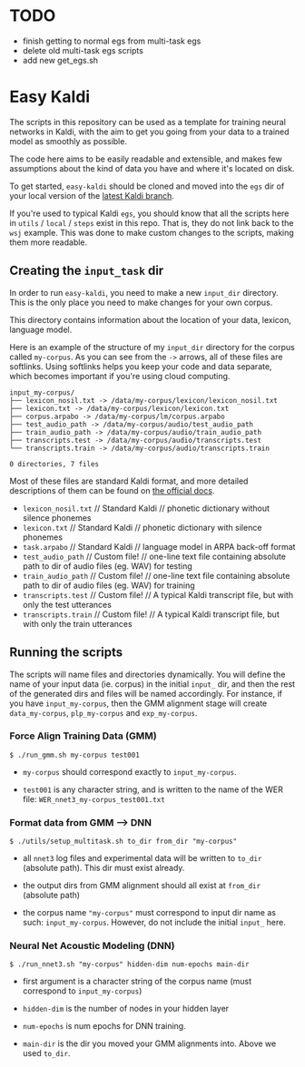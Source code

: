 TODO 
================
- finish getting to normal egs from multi-task egs
- delete old multi-task egs scripts
- add new get_egs.sh

Easy Kaldi
================

The scripts in this repository can be used as a template for training neural networks in Kaldi, with the aim to get you going from your data to a trained model as smoothly as possible.

The code here aims to be easily readable and extensible, and makes few assumptions about the kind of data you have and where it's located on disk.

To get started, `easy-kaldi` should be cloned and moved into the `egs` dir of your local version of the [latest Kaldi branch](https://github.com/kaldi-asr/kaldi).

If you're used to typical Kaldi `egs`, you should know that all the scripts here in `utils` / `local` / `steps` exist in this repo. That is, they do not link back to the `wsj` example. This was done to make custom changes to the scripts, making them more readable.



Creating the `input_task` dir
------------------------------------

In order to run `easy-kaldi`, you need to make a new `input_dir` directory. This is the only place you need to make changes for your own corpus.

This directory contains information about the location of your data, lexicon, language model.

Here is an example of the structure of my `input_dir` directory for the corpus called `my-corpus`. As you can see from the `->` arrows, all of these files are softlinks. Using softlinks helps you keep your code and data separate, which becomes important if you're using cloud computing.

```
input_my-corpus/
├── lexicon_nosil.txt -> /data/my-corpus/lexicon/lexicon_nosil.txt
├── lexicon.txt -> /data/my-corpus/lexicon/lexicon.txt
├── corpus.arpabo -> /data/my-corpus/lm/corpus.arpabo
├── test_audio_path -> /data/my-corpus/audio/test_audio_path
├── train_audio_path -> /data/my-corpus/audio/train_audio_path
├── transcripts.test -> /data/my-corpus/audio/transcripts.test
└── transcripts.train -> /data/my-corpus/audio/transcripts.train

0 directories, 7 files
```

Most of these files are standard Kaldi format, and more detailed descriptions of them can be found on [the official docs](http://kaldi-asr.org/doc/data_prep.html).


- `lexicon_nosil.txt` // Standard Kaldi // phonetic dictionary without silence phonemes
- `lexicon.txt` // Standard Kaldi // phonetic dictionary with silence phonemes
- `task.arpabo` // Standard Kaldi // language model in ARPA back-off format
- `test_audio_path` // Custom file! // one-line text file containing absolute path to dir of audio files (eg. WAV) for testing
- `train_audio_path` // Custom file! // one-line text file containing absolute path to dir of audio files (eg. WAV) for training
- `transcripts.test` // Custom file! // A typical Kaldi transcript file, but with only the test utterances
- `transcripts.train` // Custom file! // A typical Kaldi transcript file, but with only the train utterances




Running the scripts
------------------------------------



The scripts will name files and directories dynamically. You will define the name of your input data (ie. corpus) in the initial `input_` dir, and then the rest of the generated dirs and files will be named accordingly. For instance, if you have `input_my-corpus`, then the GMM alignment stage will create `data_my-corpus`, `plp_my-corpus` and `exp_my-corpus`.




### Force Align Training Data (GMM)

`$ ./run_gmm.sh my-corpus test001`

- `my-corpus` should correspond exactly to `input_my-corpus`.

- `test001` is any character string, and is written to the name of the WER file: `WER_nnet3_my-corpus_test001.txt`


### Format data from GMM --> DNN

`$ ./utils/setup_multitask.sh to_dir from_dir "my-corpus"`

- all `nnet3` log files and experimental data will be written to `to_dir` (absolute path). This dir must exist already.

- the output dirs from GMM alignment should all exist at `from_dir` (absolute path)

- the corpus name `"my-corpus"` must correspond to input dir name as such: `input_my-corpus`. However, do not include the initial `input_` here.





### Neural Net Acoustic Modeling (DNN)

`$ ./run_nnet3.sh "my-corpus" hidden-dim num-epochs main-dir`


- first argument is a character string of the corpus name (must correspond to `input_my-corpus`)

- `hidden-dim` is the number of nodes in your hidden layer

- `num-epochs` is num epochs for DNN training.

- `main-dir` is the dir you moved your GMM alignments into. Above we used `to_dir`.